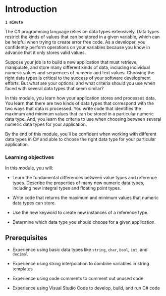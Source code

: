 # Introduction

**`1 minute`**

The C# programming language relies on data types extensively. Data types restrict the kinds of values that can be stored in a given variable, which can be helpful when trying to create error free code. As a developer, you confidently perform operations on your variables because you know in advance that it only stores valid values.

Suppose your job is to build a new application that must retrieve, manipulate, and store many different kinds of data, including individual numeric values and sequences of numeric and text values. Choosing the right data types is critical to the success of your software development efforts. But what are your options, and what criteria should you use when faced with several data types that seem similar?

In this module, you learn how your application stores and processes data. You learn that there are two kinds of data types that correspond with the two ways that data is processed. You write code that identifies the maximum and minimum values that can be stored in a particular numeric data type. And, you learn the criteria to use when choosing between several numeric data types for your application.

By the end of this module, you'll be confident when working with different data types in C# and able to choose the right data type for your particular application.



### Learning objectives

In this module, you will:


- Learn the fundamental differences between value types and reference types.
Describe the properties of many new numeric data types, including new integral types and floating point types.

- Write code that returns the maximum and minimum values that numeric data types can store.

- Use the new keyword to create new instances of a reference type.

- Determine which data type you should choose for a given application.


## Prerequisites


- Experience using basic data types like `string`, `char`, `bool`, `int`, and `decimal`

- Experience using string interpolation to combine variables in string templates

- Experience using code comments to comment out unused code

- Experience using Visual Studio Code to develop, build, and run C# code
